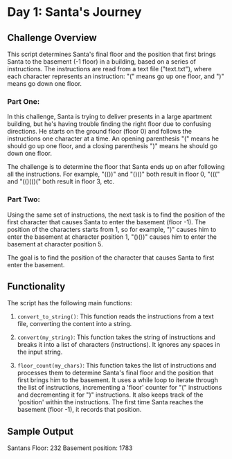 # Day 1: Santa's Journey

## Challenge Overview
This script determines Santa's final floor and the position that first brings Santa to the basement (-1 floor) in a building, based on a series of instructions. The instructions are read from a text file ("text.txt"), where each character represents an instruction: "(" means go up one floor, and ")" means go down one floor.

### Part One:
In this challenge, Santa is trying to deliver presents in a large apartment building, but he's having trouble finding the right floor due to confusing directions. He starts on the ground floor (floor 0) and follows the instructions one character at a time. An opening parenthesis "(" means he should go up one floor, and a closing parenthesis ")" means he should go down one floor.

The challenge is to determine the floor that Santa ends up on after following all the instructions. For example, "(())" and "()()" both result in floor 0, "(((" and "(()(()(" both result in floor 3, etc.

### Part Two:
Using the same set of instructions, the next task is to find the position of the first character that causes Santa to enter the basement (floor -1). The position of the characters starts from 1, so for example, ")" causes him to enter the basement at character position 1, "()())" causes him to enter the basement at character position 5.

The goal is to find the position of the character that causes Santa to first enter the basement.

## Functionality 
The script has the following main functions:

1. `convert_to_string()`: This function reads the instructions from a text file, converting the content into a string.

2. `convert(my_string)`: This function takes the string of instructions and breaks it into a list of characters (instructions). It ignores any spaces in the input string.

3. `floor_count(my_chars)`: This function takes the list of instructions and processes them to determine Santa's final floor and the position that first brings him to the basement. It uses a while loop to iterate through the list of instructions, incrementing a 'floor' counter for "(" instructions and decrementing it for ")" instructions. It also keeps track of the 'position' within the instructions. The first time Santa reaches the basement (floor -1), it records that position.

## Sample Output

Santans Floor: 232
Basement position: 1783